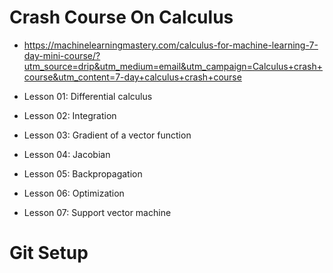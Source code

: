 # Crash Course On Calculus

- https://machinelearningmastery.com/calculus-for-machine-learning-7-day-mini-course/?utm_source=drip&utm_medium=email&utm_campaign=Calculus+crash+course&utm_content=7-day+calculus+crash+course

- Lesson 01: Differential calculus
- Lesson 02: Integration
- Lesson 03: Gradient of a vector function
- Lesson 04: Jacobian
- Lesson 05: Backpropagation
- Lesson 06: Optimization
- Lesson 07: Support vector machine

# Git Setup
